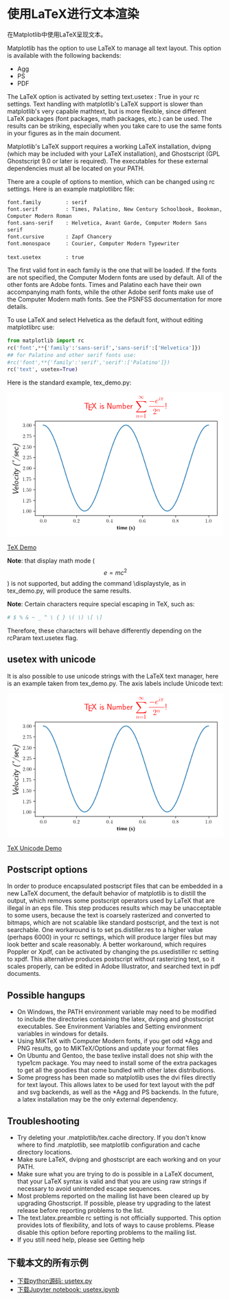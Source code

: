 # 使用LaTeX进行文本渲染

在Matplotlib中使用LaTeX呈现文本。

Matplotlib has the option to use LaTeX to manage all text layout. This option is available with the following backends:

- Agg
- PS 
- PDF

The LaTeX option is activated by setting text.usetex : True in your rc settings. Text handling with matplotlib's LaTeX support is slower than matplotlib's very capable mathtext, but is more flexible, since different LaTeX packages (font packages, math packages, etc.) can be used. The results can be striking, especially when you take care to use the same fonts in your figures as in the main document.

Matplotlib's LaTeX support requires a working LaTeX installation, dvipng (which may be included with your LaTeX installation), and Ghostscript (GPL Ghostscript 9.0 or later is required). The executables for these external dependencies must all be located on your PATH.

There are a couple of options to mention, which can be changed using rc settings. Here is an example matplotlibrc file:

```
font.family        : serif
font.serif         : Times, Palatino, New Century Schoolbook, Bookman, Computer Modern Roman
font.sans-serif    : Helvetica, Avant Garde, Computer Modern Sans serif
font.cursive       : Zapf Chancery
font.monospace     : Courier, Computer Modern Typewriter

text.usetex        : true
```

The first valid font in each family is the one that will be loaded. If the fonts are not specified, the Computer Modern fonts are used by default. All of the other fonts are Adobe fonts. Times and Palatino each have their own accompanying math fonts, while the other Adobe serif fonts make use of the Computer Modern math fonts. See the PSNFSS documentation for more details.

To use LaTeX and select Helvetica as the default font, without editing matplotlibrc use:

```python
from matplotlib import rc
rc('font',**{'family':'sans-serif','sans-serif':['Helvetica']})
## for Palatino and other serif fonts use:
#rc('font',**{'family':'serif','serif':['Palatino']})
rc('text', usetex=True)
```

Here is the standard example, tex_demo.py:

![TeX Demo](/static/images/tutorials/sphx_glr_tex_demo_0012.png)

[TeX Demo](https://matplotlib.org/gallery/text_labels_and_annotations/tex_demo.html)

**Note**: that display math mode ($$ e=mc^2 $$) is not supported, but adding the command \displaystyle, as in tex_demo.py, will produce the same results.

**Note**: Certain characters require special escaping in TeX, such as:

```python
# $ % & ~ _ ^ \ { } \( \) \[ \]
```

Therefore, these characters will behave differently depending on the rcParam text.usetex flag.

## usetex with unicode

It is also possible to use unicode strings with the LaTeX text manager, here is an example taken from tex_demo.py. The axis labels include Unicode text:

![TeX Unicode Demo](/static/images/tutorials/sphx_glr_tex_demo_0012.png)

[TeX Unicode Demo](https://matplotlib.org/gallery/text_labels_and_annotations/tex_demo.html)

## Postscript options

In order to produce encapsulated postscript files that can be embedded in a new LaTeX document, the default behavior of matplotlib is to distill the output, which removes some postscript operators used by LaTeX that are illegal in an eps file. This step produces results which may be unacceptable to some users, because the text is coarsely rasterized and converted to bitmaps, which are not scalable like standard postscript, and the text is not searchable. One workaround is to set ps.distiller.res to a higher value (perhaps 6000) in your rc settings, which will produce larger files but may look better and scale reasonably. A better workaround, which requires Poppler or Xpdf, can be activated by changing the ps.usedistiller rc setting to xpdf. This alternative produces postscript without rasterizing text, so it scales properly, can be edited in Adobe Illustrator, and searched text in pdf documents.

## Possible hangups

- On Windows, the PATH environment variable may need to be modified to include the directories containing the latex, dvipng and ghostscript executables. See Environment Variables and Setting environment variables in windows for details.
- Using MiKTeX with Computer Modern fonts, if you get odd *Agg and PNG results, go to MiKTeX/Options and update your format files
- On Ubuntu and Gentoo, the base texlive install does not ship with the type1cm package. You may need to install some of the extra packages to get all the goodies that come bundled with other latex distributions.
- Some progress has been made so matplotlib uses the dvi files directly for text layout. This allows latex to be used for text layout with the pdf and svg backends, as well as the *Agg and PS backends. In the future, a latex installation may be the only external dependency.

## Troubleshooting

- Try deleting your .matplotlib/tex.cache directory. If you don't know where to find .matplotlib, see matplotlib configuration and cache directory locations.
- Make sure LaTeX, dvipng and ghostscript are each working and on your PATH.
- Make sure what you are trying to do is possible in a LaTeX document, that your LaTeX syntax is valid and that you are using raw strings if necessary to avoid unintended escape sequences.
- Most problems reported on the mailing list have been cleared up by upgrading Ghostscript. If possible, please try upgrading to the latest release before reporting problems to the list.
- The text.latex.preamble rc setting is not officially supported. This option provides lots of flexibility, and lots of ways to cause problems. Please disable this option before reporting problems to the mailing list.
- If you still need help, please see Getting help

## 下载本文的所有示例

- [下载python源码: usetex.py](https://matplotlib.org/_downloads/b52fad05ca5cdd77b6df6527d42d033e/usetex.py)
- [下载Jupyter notebook: usetex.ipynb](https://matplotlib.org/_downloads/b56c73610991139c3ddcdbf51e5b9858/usetex.ipynb)